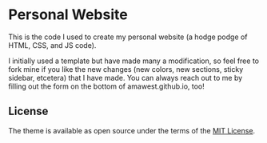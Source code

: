 # Personal Website

This is the code I used to create my personal website (a hodge podge of HTML, CSS, and JS code). 

I initially used a template but have made many a modification, so feel free to fork mine if you like the new changes (new colors, new sections, sticky sidebar, etcetera) that I have made. You can always reach out to me by filling out the form on the bottom of amawest.github.io, too! 


## License

The theme is available as open source under the terms of the [MIT License](https://opensource.org/licenses/MIT).   

